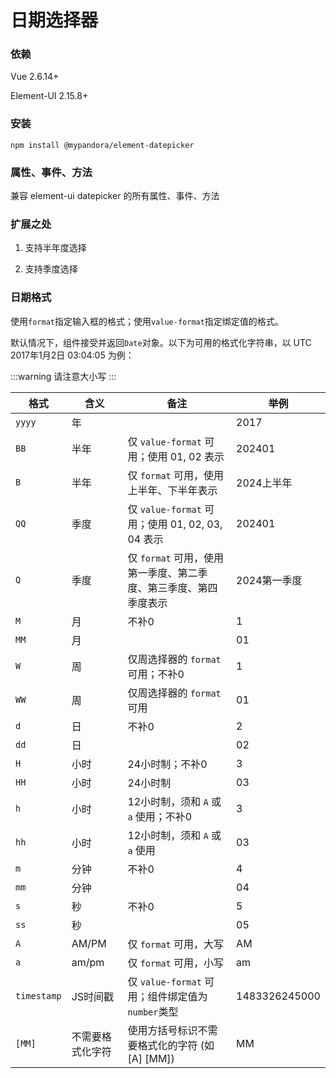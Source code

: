 # 日期选择器

### 依赖

Vue 2.6.14+

Element-UI 2.15.8+


### 安装

```
npm install @mypandora/element-datepicker
```

### 属性、事件、方法

兼容 element-ui datepicker 的所有属性、事件、方法

### 扩展之处

1. 支持半年度选择

2. 支持季度选择


###  日期格式

使用`format`指定输入框的格式；使用`value-format`指定绑定值的格式。

默认情况下，组件接受并返回`Date`对象。以下为可用的格式化字符串，以 UTC 2017年1月2日 03:04:05 为例：

:::warning
请注意大小写
:::

| 格式 | 含义 | 备注 | 举例 |
|------|------|------|------|
| `yyyy` | 年 | | 2017 |
| `BB` | 半年 | 仅 `value-format` 可用；使用 01, 02 表示| 202401|
| `B` | 半年 | 仅 `format` 可用，使用上半年、下半年表示 | 2024上半年|
| `QQ` | 季度 | 仅 `value-format` 可用；使用 01, 02, 03, 04 表示| 202401|
| `Q` | 季度 | 仅 `format` 可用，使用第一季度、第二季度、第三季度、第四季度表示 | 2024第一季度|
| `M`  | 月 | 不补0 | 1 |
| `MM` | 月 | | 01 |
| `W`  | 周 | 仅周选择器的 `format` 可用；不补0 | 1 |
| `WW` | 周 | 仅周选择器的 `format` 可用 | 01 |
| `d`  | 日 | 不补0 | 2 |
| `dd` | 日 | | 02 |
| `H`  | 小时 | 24小时制；不补0 | 3 |
| `HH` | 小时 | 24小时制 | 03 |
| `h`  | 小时 | 12小时制，须和 `A` 或 `a` 使用；不补0 | 3 |
| `hh` | 小时 | 12小时制，须和 `A` 或 `a` 使用 | 03 |
| `m`  | 分钟 | 不补0 | 4 |
| `mm` | 分钟 | | 04 |
| `s`  | 秒 | 不补0 | 5 |
| `ss` | 秒 | | 05 |
| `A`  | AM/PM | 仅 `format` 可用，大写 | AM |
| `a`  | am/pm | 仅 `format` 可用，小写 | am |
| `timestamp` | JS时间戳 | 仅 `value-format` 可用；组件绑定值为`number`类型 | 1483326245000 |
| `[MM]` | 不需要格式化字符 | 使用方括号标识不需要格式化的字符 (如  [A] [MM])  | MM |
